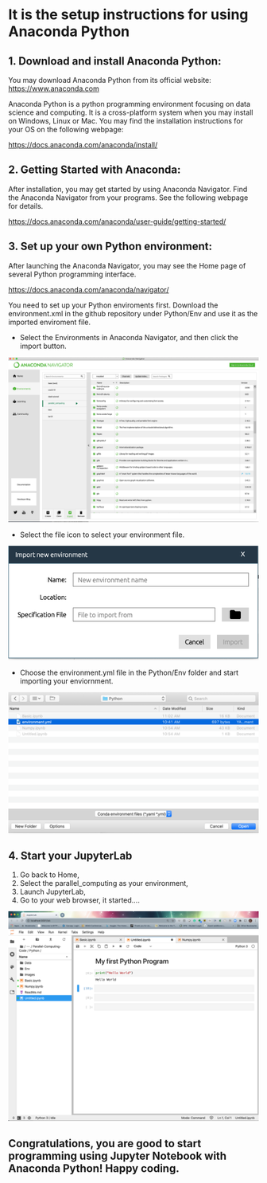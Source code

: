 # It is the setup instructions for using Anaconda Python

## 1. Download and install Anaconda Python:
   
You may download Anaconda Python from its official website: https://www.anaconda.com

Anaconda Python is a python programming environment focusing on data science and computing. It is a cross-platform system when you may install on Windows, Linux or Mac. You may find the installation instructions for your OS on the following webpage: 
   
https://docs.anaconda.com/anaconda/install/

## 2. Getting Started with Anaconda:

After installation, you may get started by using Anaconda Navigator. Find the Anaconda Navigator from your programs. See the following webpage for details. 

https://docs.anaconda.com/anaconda/user-guide/getting-started/

## 3. Set up your own Python environment:

After launching the Anaconda Navigator, you may see the Home page of several Python programming interface. 

https://docs.anaconda.com/anaconda/navigator/

You need to set up your Python enviroments first. Download the environment.xml in the github repository under Python/Env and use it as the imported enviroment file. 

- Select the Environments in Anaconda Navigator, and then click the import button.

![Navigator](Env/navigator.png)

- Select the file icon to select your environment file.

![Navigator](Env/import.png)

- Choose the environment.yml file in the Python/Env folder and start importing your enviornment.

![Navigator](Env/env-selection.png)

## 4. Start your JupyterLab

1. Go back to Home,
2. Select the parallel_computing as your environment,
3. Launch JupyterLab,
4. Go to your web browser, it started....

![Navigator](Env/Jupyter.png)

## Congratulations, you are good to start programming using Jupyter Notebook with Anaconda Python! Happy coding.



